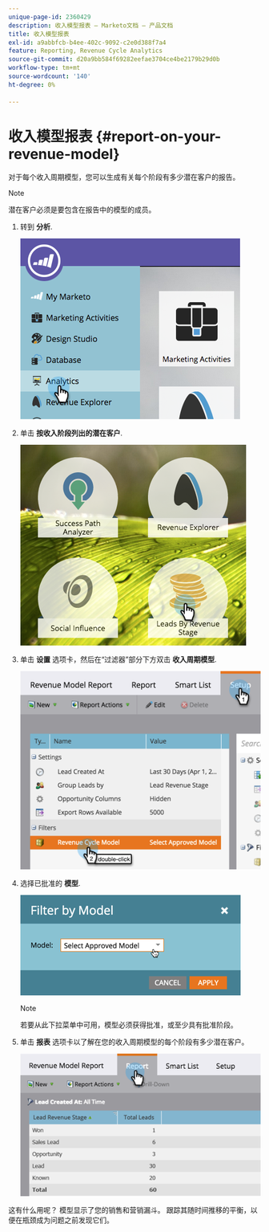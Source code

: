 ```yaml
---
unique-page-id: 2360429
description: 收入模型报表 — Marketo文档 — 产品文档
title: 收入模型报表
exl-id: a9abbfcb-b4ee-402c-9092-c2e0d388f7a4
feature: Reporting, Revenue Cycle Analytics
source-git-commit: d20a9bb584f69282eefae3704ce4be2179b29d0b
workflow-type: tm+mt
source-wordcount: '140'
ht-degree: 0%

---
```


# 收入模型报表 {#report-on-your-revenue-model}

对于每个收入周期模型，您可以生成有关每个阶段有多少潜在客户的报告。

>[!NOTE]
>
>潜在客户必须是要包含在报告中的模型的成员。

1. 转到 **分析**.

   ![](assets/image2015-4-29-16-3a8-3a14.png)

1. 单击 **按收入阶段列出的潜在客户**.

   ![](assets/image2015-4-29-16-3a15-3a3.png)

1. 单击 **设置** 选项卡，然后在“过滤器”部分下方双击 **收入周期模型**.

   ![](assets/image2015-4-29-16-3a37-3a57.png)

1. 选择已批准的 **模型**.

   ![](assets/image2015-4-29-16-3a40-3a34.png)

   >[!NOTE]
   >
   >若要从此下拉菜单中可用，模型必须获得批准，或至少具有批准阶段。

1. 单击 **报表** 选项卡以了解在您的收入周期模型的每个阶段有多少潜在客户。

   ![](assets/image2015-4-29-16-3a51-3a29.png)

这有什么用呢？ 模型显示了您的销售和营销漏斗。 跟踪其随时间推移的平衡，以便在瓶颈成为问题之前发现它们。
